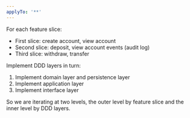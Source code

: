 ```yaml
---
applyTo: '**'
---
```


For each feature slice:
 
- First slice: create account, view account
- Second slice: deposit, view account events (audit log)
- Third slice: withdraw, transfer

Implement DDD layers in turn:

1. Implement domain layer and persistence layer
2. Implement application layer
3. Implement interface layer

So we are iterating at two levels, the outer level by feature slice and the inner level by DDD layers.
